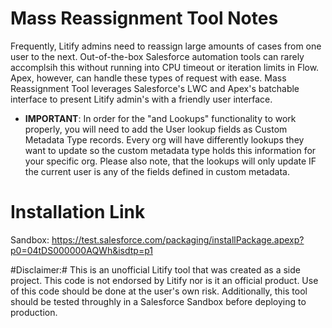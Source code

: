 # Mass Reassignment Tool Notes

Frequently, Litify admins need to reassign large amounts of cases from one user to the next. Out-of-the-box Salesforce automation tools can rarely accomplsih this without running into CPU timeout or iteration limits in Flow. Apex, however, can handle these types of request with ease. Mass Reassignment Tool leverages Salesforce's LWC and Apex's batchable interface to present Litify admin's with a friendly user interface.

- **IMPORTANT**: In order for the "and Lookups" functionality to work properly, you will need to add the User lookup fields as Custom Metadata Type records. Every org will have differently lookups they want to update so the custom metadata type holds this information for your specific org. Please also note, that the lookups will only update IF the current user is any of the fields defined in custom metadata.
# Installation Link

Sandbox: https://test.salesforce.com/packaging/installPackage.apexp?p0=04tDS000000AQWh&isdtp=p1

#Disclaimer:# This is an unofficial Litify tool that was created as a side project. This code is not endorsed by Litify nor is it an official product. Use of this code should be done at the user's own risk. Additionally, this tool should be tested throughly in a Salesforce Sandbox before deploying to production.
